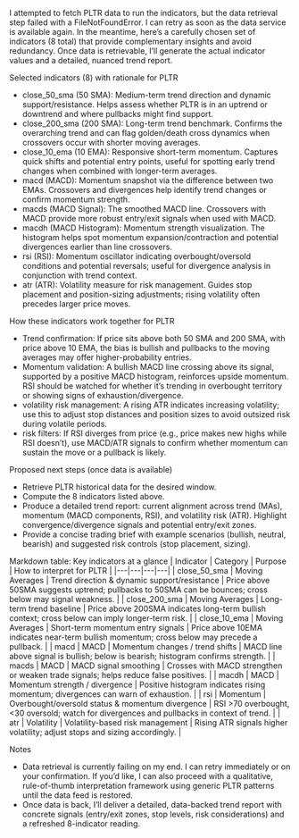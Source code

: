 I attempted to fetch PLTR data to run the indicators, but the data retrieval step failed with a FileNotFoundError. I can retry as soon as the data service is available again. In the meantime, here’s a carefully chosen set of indicators (8 total) that provide complementary insights and avoid redundancy. Once data is retrievable, I’ll generate the actual indicator values and a detailed, nuanced trend report.

Selected indicators (8) with rationale for PLTR
- close_50_sma (50 SMA): Medium-term trend direction and dynamic support/resistance. Helps assess whether PLTR is in an uptrend or downtrend and where pullbacks might find support.
- close_200_sma (200 SMA): Long-term trend benchmark. Confirms the overarching trend and can flag golden/death cross dynamics when crossovers occur with shorter moving averages.
- close_10_ema (10 EMA): Responsive short-term momentum. Captures quick shifts and potential entry points, useful for spotting early trend changes when combined with longer-term averages.
- macd (MACD): Momentum snapshot via the difference between two EMAs. Crossovers and divergences help identify trend changes or confirm momentum strength.
- macds (MACD Signal): The smoothed MACD line. Crossovers with MACD provide more robust entry/exit signals when used with MACD.
- macdh (MACD Histogram): Momentum strength visualization. The histogram helps spot momentum expansion/contraction and potential divergences earlier than line crossovers.
- rsi (RSI): Momentum oscillator indicating overbought/oversold conditions and potential reversals; useful for divergence analysis in conjunction with trend context.
- atr (ATR): Volatility measure for risk management. Guides stop placement and position-sizing adjustments; rising volatility often precedes larger price moves.

How these indicators work together for PLTR
- Trend confirmation: If price sits above both 50 SMA and 200 SMA, with price above 10 EMA, the bias is bullish and pullbacks to the moving averages may offer higher-probability entries.
- Momentum validation: A bullish MACD line crossing above its signal, supported by a positive MACD histogram, reinforces upside momentum. RSI should be watched for whether it’s trending in overbought territory or showing signs of exhaustion/divergence.
- volatility risk management: A rising ATR indicates increasing volatility; use this to adjust stop distances and position sizes to avoid outsized risk during volatile periods.
- risk filters: If RSI diverges from price (e.g., price makes new highs while RSI doesn’t), use MACD/ATR signals to confirm whether momentum can sustain the move or a pullback is likely.

Proposed next steps (once data is available)
- Retrieve PLTR historical data for the desired window.
- Compute the 8 indicators listed above.
- Produce a detailed trend report: current alignment across trend (MAs), momentum (MACD components, RSI), and volatility risk (ATR). Highlight convergence/divergence signals and potential entry/exit zones.
- Provide a concise trading brief with example scenarios (bullish, neutral, bearish) and suggested risk controls (stop placement, sizing).

Markdown table: Key indicators at a glance
| Indicator | Category | Purpose | How to interpret for PLTR |
|---|---|---|---|
| close_50_sma | Moving Averages | Trend direction & dynamic support/resistance | Price above 50SMA suggests uptrend; pullbacks to 50SMA can be bounces; cross below may signal weakness. |
| close_200_sma | Moving Averages | Long-term trend baseline | Price above 200SMA indicates long-term bullish context; cross below can imply longer-term risk. |
| close_10_ema | Moving Averages | Short-term momentum entry signals | Price above 10EMA indicates near-term bullish momentum; cross below may precede a pullback. |
| macd | MACD | Momentum changes / trend shifts | MACD line above signal is bullish; below is bearish; histogram confirms strength. |
| macds | MACD | MACD signal smoothing | Crosses with MACD strengthen or weaken trade signals; helps reduce false positives. |
| macdh | MACD | Momentum strength / divergence | Positive histogram indicates rising momentum; divergences can warn of exhaustion. |
| rsi | Momentum | Overbought/oversold status & momentum divergence | RSI >70 overbought, <30 oversold; watch for divergences and pullbacks in context of trend. |
| atr | Volatility | Volatility-based risk management | Rising ATR signals higher volatility; adjust stops and sizing accordingly. |

Notes
- Data retrieval is currently failing on my end. I can retry immediately or on your confirmation. If you’d like, I can also proceed with a qualitative, rule-of-thumb interpretation framework using generic PLTR patterns until the data feed is restored.
- Once data is back, I’ll deliver a detailed, data-backed trend report with concrete signals (entry/exit zones, stop levels, risk considerations) and a refreshed 8-indicator reading.